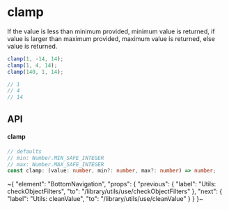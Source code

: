 
# clamp

If the value is less than minimum provided, minimum value is returned, if value is larger than maximum provided, maximum value is returned, else value is returned.

```ts
clamp(1, -14, 14);
clamp(1, 4, 14);
clamp(140, 1, 14);

// 1
// 4
// 14
```

## API

#### clamp

```ts
// defaults
// min: Number.MIN_SAFE_INTEGER
// max: Number.MAX_SAFE_INTEGER
const clamp: (value: number, min?: number, max?: number) => number;
```


~{
  "element": "BottomNavigation",
  "props": {
    "previous": {
      "label": "Utils: checkObjectFilters",
      "to": "/library/utils/use/checkObjectFilters"
    },
    "next": {
      "label": "Utils: cleanValue",
      "to": "/library/utils/use/cleanValue"
    }
  }
}~
